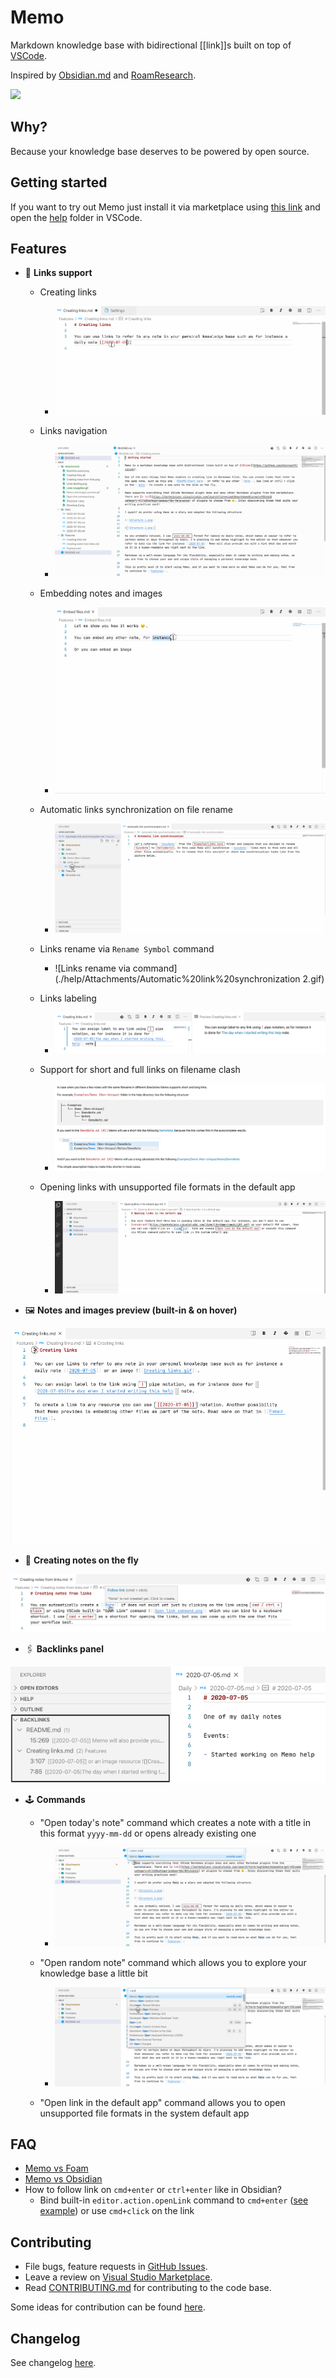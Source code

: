 # Memo

Markdown knowledge base with bidirectional [[link]]s built on top of [VSCode](https://github.com/microsoft/vscode).

Inspired by [Obsidian.md](https://obsidian.md/) and [RoamResearch](https://roamresearch.com/).

[![](https://vsmarketplacebadge.apphb.com/version-short/svsool.markdown-memo.svg)](https://marketplace.visualstudio.com/items?itemName=svsool.markdown-memo)

## Why?

Because your knowledge base deserves to be powered by open source.

## Getting started

If you want to try out Memo just install it via marketplace using [this link](https://marketplace.visualstudio.com/items?itemName=svsool.markdown-memo) and open the [help](https://github.com/svsool/vscode-memo/tree/master/help) folder in VSCode.

## Features

- 🔗 **Links support**

  - Creating links

    - ![Creating links](./help/Attachments/Creating%20links.gif)

  - Links navigation

    - ![Links navigation](./help/Attachments/Links%20navigation.gif)

  - Embedding notes and images

    - ![Embedding notes and images](./help/Attachments/Embed%20files.gif)

  - Automatic links synchronization on file rename

    - ![Automatic links synchronization](./help/Attachments/Automatic%20link%20synchronization.gif)

  - Links rename via `Rename Symbol` command

    - ![Links rename via command](./help/Attachments/Automatic%20link%20synchronization 2.gif)

  - Links labeling

    - ![Links labeling](./help/Attachments/Links%20labeling.png)

  - Support for short and full links on filename clash

    - ![Support short and full links on filename clash](./help/Attachments/Short%20and%20long%20links%20support%202.png)

  - Opening links with unsupported file formats in the default app

    - ![Links labeling](./help/Attachments/Opening%20links%20in%20the%20default%20app.gif)

- 🖼️ **Notes and images preview (built-in & on hover)**

![Notes and images preview](./help/Attachments/Notes%20and%20images%20preview.gif)

- 🦋 **Creating notes on the fly**

![Creating notes on the fly](./help/Attachments/Creating%20notes%20from%20links.png)

- 🖇 **Backlinks panel**

![Backlinks panel](./help/Attachments/Backlinks%20panel.png)

- 🕹 **Commands**

  - "Open today's note" command which creates a note with a title in this format `yyyy-mm-dd` or opens already existing one

    - ![Open today's note command](./help/Attachments/Open%20today's%20note.gif)

  - "Open random note" command which allows you to explore your knowledge base a little bit

    - ![Open random note command](./help/Attachments/Open%20random%20note.gif)

  - "Open link in the default app" command allows you to open unsupported file formats in the system default app

## FAQ

- [Memo vs Foam](https://github.com/svsool/vscode-memo/issues/9#issuecomment-658346216)
- [Memo vs Obsidian](https://github.com/svsool/vscode-memo/issues/1#issuecomment-655004112)
- How to follow link on `cmd+enter` or `ctrl+enter` like in Obsidian?
  - Bind built-in `editor.action.openLink` command to `cmd+enter` ([see example](https://github.com/svsool/vscode-memo/issues/2#issuecomment-654981827)) or use `cmd+click` on the link

## Contributing

- File bugs, feature requests in [GitHub Issues](https://github.com/svsool/vscode-memo/issues).
- Leave a review on [Visual Studio Marketplace](https://marketplace.visualstudio.com/items?itemName=svsool.markdown-memo).
- Read [CONTRIBUTING.md](CONTRIBUTING.md) for contributing to the code base.

Some ideas for contribution can be found [here](https://github.com/svsool/vscode-memo/issues/1#issuecomment-655004112).

## Changelog

See changelog [here](CHANGELOG.md).
